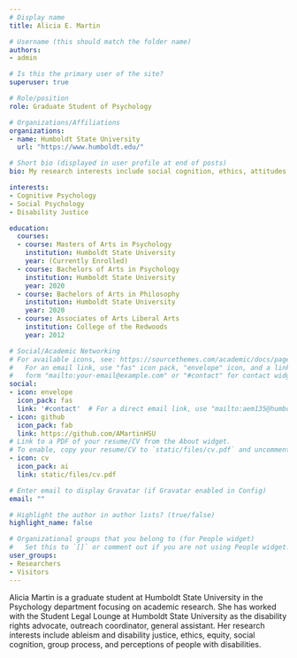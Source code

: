 ```yaml
---
# Display name
title: Alicia E. Martin

# Username (this should match the folder name)
authors:
- admin

# Is this the primary user of the site?
superuser: true

# Role/position
role: Graduate Student of Psychology

# Organizations/Affiliations
organizations:
- name: Humboldt State University
  url: "https://www.humboldt.edu/"

# Short bio (displayed in user profile at end of posts)
bio: My research interests include social cognition, ethics, attitudes towards people with disabilities, knowledge about people with disabilities, perceptions of disability accomodations, general perceptions of people with disabilities.

interests:
- Cognitive Psychology
- Social Psychology
- Disability Justice

education:
  courses:
  - course: Masters of Arts in Psychology
    institution: Humboldt State University
    year: (Currently Enrolled)
  - course: Bachelors of Arts in Psychology 
    institution: Humboldt State University
    year: 2020
  - course: Bachelors of Arts in Philosophy
    institution: Humboldt State University
    year: 2020
  - course: Associates of Arts Liberal Arts 
    institution: College of the Redwoods
    year: 2012

# Social/Academic Networking
# For available icons, see: https://sourcethemes.com/academic/docs/page-builder/#icons
#   For an email link, use "fas" icon pack, "envelope" icon, and a link in the
#   form "mailto:your-email@example.com" or "#contact" for contact widget.
social:
- icon: envelope
  icon_pack: fas
  link: '#contact'  # For a direct email link, use "mailto:aem135@humboldt.edu".
- icon: github
  icon_pack: fab
  link: https://github.com/AMartinHSU
# Link to a PDF of your resume/CV from the About widget.
# To enable, copy your resume/CV to `static/files/cv.pdf` and uncomment the lines below.
- icon: cv
  icon_pack: ai
  link: static/files/cv.pdf

# Enter email to display Gravatar (if Gravatar enabled in Config)
email: ""

# Highlight the author in author lists? (true/false)
highlight_name: false

# Organizational groups that you belong to (for People widget)
#   Set this to `[]` or comment out if you are not using People widget.
user_groups:
- Researchers
- Visitors
---
```

Alicia Martin is a graduate student at Humboldt State University in the Psychology department focusing on academic research. She has worked with the Student Legal Lounge at Humboldt State University as the disability rights advocate, outreach coordinator, general assistant. Her research interests include ableism and disability justice, ethics, equity, social cognition, group process, and perceptions of people with disabilities. 

